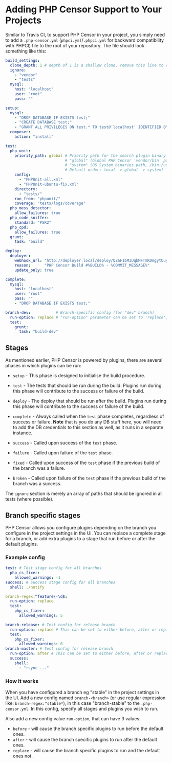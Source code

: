 Adding PHP Censor Support to Your Projects
==========================================

Similar to Travis CI, to support PHP Censor in your project, you simply need to add a `.php-censor.yml` 
(`phpci.yml`/`.phpci.yml` for backward compatibility with PHPCI) file to the root of your repository. The file should 
look something like this:

```yml
build_settings:
  clone_depth: 1 # depth of 1 is a shallow clone, remove this line to clone entire repo
  ignore:
    - "vendor"
    - "tests"
  mysql:
    host: "localhost"
    user: "root"
    pass: ""

setup:
  mysql:
    - "DROP DATABASE IF EXISTS test;"
    - "CREATE DATABASE test;"
    - "GRANT ALL PRIVILEGES ON test.* TO test@'localhost' IDENTIFIED BY 'test';"
  composer:
    action: "install"

test:
  php_unit:
    priority_path: global # Priority path for the search plugin binary (Variants: "local" (Local current build path) | 
                          # "global" (Global PHP Censor 'vendor/bin' path) |
                          # "system" (OS System binaries path, /bin:/usr/bin etc.). 
                          # Default order: local -> global -> system)
    config:
      - "PHPUnit-all.xml"
      - "PHPUnit-ubuntu-fix.xml"
    directory:
      - "tests/"
    run_from: "phpunit/"
    coverage: "tests/logs/coverage"
  php_mess_detector:
    allow_failures: true
  php_code_sniffer:
    standard: "PSR2"
  php_cpd:
    allow_failures: true
  grunt:
    task: "build"

deploy:
  deployer:
    webhook_url: "http://deployer.local/deploy/QZaF1bMIUqbMFTmKDmgytUuykRN0cjCgW9SooTnwkIGETAYhDTTYoR8C431t"
    reason:      "PHP Censor Build #%BUILD% - %COMMIT_MESSAGE%"
    update_only: true

complete:
  mysql:
    host: "localhost"
    user: "root"
    pass: ""
    - "DROP DATABASE IF EXISTS test;"

branch-dev:           # Branch-specific config (for "dev" branch)
  run-option: replace # "run-option" parameter can be set to 'replace', 'after' or 'before'
  test:
    grunt:
      task: "build-dev"
```


Stages
------

As mentioned earlier, PHP Censor is powered by plugins, there are several phases in which plugins can be run:

* `setup` - This phase is designed to initialise the build procedure.

* `test` - The tests that should be run during the build. Plugins run during this phase will contribute to the success 
or failure of the build.

* `deploy` - The deploy that should be run after the build. Plugins run during this phase will contribute to the 
success or failure of the build.

* `complete` - Always called when the `test` phase completes, regardless of success or failure. **Note** that is you 
do any DB stuff here, you will need to add the DB credentials to this section as well, as it runs in a separate 
instance.

* `success` - Called upon success of the `test` phase.

* `failure` - Called upon failure of the `test` phase.

* `fixed` - Called upon success of the `test` phase if the previous build of the branch was a failure.

* `broken` - Called upon failure of the `test` phase if the previous build of the branch was a success.

The `ignore` section is merely an array of paths that should be ignored in all tests (where possible).


Branch specific stages
----------------------

PHP Censor allows you configure plugins depending on the branch you configure in the project settings in the UI. 
You can replace a complete stage for a branch, or add extra plugins to a stage that run before or after the default 
plugins.  

### Example config

```yml
test: # Test stage config for all branches
  php_cs_fixer:
    allowed_warnings: -1
success: # Success stage config for all branches
  shell: ./notify

branch-regex:^feature\-\d$:
  run-option: replace
  test:
    php_cs_fixer:
      allowed_warnings: 5

branch-release: # Test config for release branch
  run-option: replace # This can be set to either before, after or replace
  test:
    php_cs_fixer:
      allowed_warnings: 0
branch-master: # Test config for release branch
  run-option: after # This can be set to either before, after or replace
  success:
    shell:
      - "rsync ..."
```

### How it works

When you have configured a branch eg "stable" in the project settings in the UI. Add a new config named 
`branch-<branch>` (or use regular expression like: `branch-regex:^stable*`), in this case "branch-stable" to the 
`.php-censor.yml`. In this config, specify all stages and plugins you wish to run.

Also add a new config value `run-option`, that can have 3 values:

* `before` - will cause the branch specific plugins to run before the default ones.
* `after` - will cause the branch specific plugins to run after the default ones.
* `replace` - will cause the branch specific plugins to run and the default ones not.
